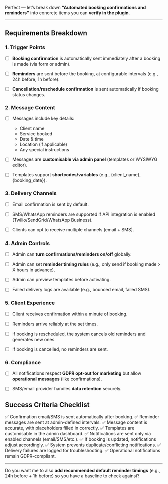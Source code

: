Perfect — let’s break down **“Automated booking confirmations and reminders”** into concrete items you can **verify in the plugin**.

---

## **Requirements Breakdown**

### 1. Trigger Points

* [ ] **Booking confirmation** is automatically sent immediately after a booking is made (via form or admin).
* [ ] **Reminders** are sent before the booking, at configurable intervals (e.g., 24h before, 1h before).
* [ ] **Cancellation/reschedule confirmation** is sent automatically if booking status changes.



### 2. Message Content

* [ ] Messages include key details:

  * Client name
  * Service booked
  * Date & time
  * Location (if applicable)
  * Any special instructions
* [ ] Messages are **customisable via admin panel** (templates or WYSIWYG editor).
* [ ] Templates support **shortcodes/variables** (e.g., {client_name}, {booking_date}).



### 3. Delivery Channels

* [ ] Email confirmation is sent by default.
* [ ] SMS/WhatsApp reminders are supported if API integration is enabled (Twilio/SendGrid/WhatsApp Business).
* [ ] Clients can opt to receive multiple channels (email + SMS).


### 4. Admin Controls

* [ ] Admin can **turn confirmations/reminders on/off** globally.
* [ ] Admin can set **reminder timing rules** (e.g., only send if booking made > X hours in advance).
* [ ] Admin can preview templates before activating.
* [ ] Failed delivery logs are available (e.g., bounced email, failed SMS).



### 5. Client Experience

* [ ] Client receives confirmation within a minute of booking.
* [ ] Reminders arrive reliably at the set times.
* [ ] If booking is rescheduled, the system cancels old reminders and generates new ones.
* [ ] If booking is cancelled, no reminders are sent.





### 6. Compliance

* [ ] All notifications respect **GDPR opt-out for marketing** but allow **operational messages** (like confirmations).
* [ ] SMS/email provider handles **data retention** securely.


## **Success Criteria Checklist**

✅ Confirmation email/SMS is sent automatically after booking.
✅ Reminder messages are sent at admin-defined intervals.
✅ Message content is accurate, with placeholders filled in correctly.
✅ Templates are customisable in the admin dashboard.
✅ Notifications are sent only via enabled channels (email/SMS/etc.).
✅ If booking is updated, notifications adjust accordingly.
✅ System prevents duplicate/conflicting notifications.
✅ Delivery failures are logged for troubleshooting.
✅ Operational notifications remain GDPR-compliant.

---

Do you want me to also **add recommended default reminder timings** (e.g., 24h before + 1h before) so you have a baseline to check against?

